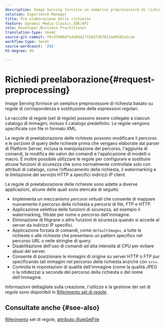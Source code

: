 ```yaml
---
description: Image Serving fornisce un semplice preprocessore di richiesta basato su regole di corrispondenza e sostituzione delle espressioni regolari.
solution: Experience Manager
title: Pre-elaborazione delle richieste
feature: Dynamic Media Classic,SDK/API
role: Developer,Business Practitioner
translation-type: tm+mt
source-git-commit: f6c97606d7a4209427316d7367013ad9585a5cae
workflow-type: tm+mt
source-wordcount: '292'
ht-degree: 0%

---
```



# Richiedi preelaborazione{#request-preprocessing}

Image Serving fornisce un semplice preprocessore di richiesta basato su regole di corrispondenza e sostituzione delle espressioni regolari.

Le raccolte di regole (set di regole) possono essere collegate a ciascun catalogo di immagini, incluso il catalogo predefinito. Le regole vengono specificate con file in formato XML.

Le regole di preelaborazione delle richieste possono modificare il percorso e le porzioni di query delle richieste prima che vengano elaborate dal parser di Platform Server, inclusa la manipolazione del percorso, l&#39;aggiunta di comandi, la modifica dei valori dei comandi e l&#39;applicazione di modelli o macro. È inoltre possibile utilizzare le regole per configurare e sostituire alcune funzioni di sicurezza che sono normalmente controllate solo con attributi di catalogo, come l’offuscamento della richiesta, il watermarking e la limitazione del servizio HTTP a specifici indirizzi IP client.

Le regole di preelaborazione delle richieste sono adatte a diverse applicazioni, alcune delle quali sono elencate di seguito:

* Implementa un meccanismo *percorsi virtuali* che consente di mappare nuovamente il percorso della richiesta a percorsi di file, FTP e HTTP.
* Applicazione selettiva delle funzioni di sicurezza, ad esempio il watermarking, filtrate per nome o percorso dell&#39;immagine.
* Eliminazione di filigrane o altre funzioni di sicurezza quando si accede al server da indirizzi IP specifici.
* Applicazione forzata di comandi, come `defaultImage=`, a tutte le richieste o alle richieste che presentano un pattern specifico nel percorso URL o nelle stringhe di query.
* Disabilitazione dell&#39;uso di comandi ad alta intensità di CPU per evitare abusi del server.
* Consente di posizionare le immagini di origine su server HTTP o FTP pur specificando tali immagini nel percorso della richiesta anziché con `src=`.
* Controlla le impostazioni di qualità dell&#39;immagine (come la qualità JPEG o la nitidezza) a seconda del percorso della richiesta o del nome dell&#39;immagine.

Informazioni dettagliate sulla creazione, l&#39;utilizzo e la gestione dei set di regole sono disponibili in [Riferimento set di regole](../../../../../is-api/image-catalog/image-serving-api-ref/c-image-catalog-reference/c-rule-set-reference/c-rule-set-reference.md#concept-3e5058cf3507470b82cac638df23ea8e).

## Consultate anche {#see-also}

[Riferimento](../../../../../is-api/image-catalog/image-serving-api-ref/c-image-catalog-reference/c-rule-set-reference/c-rule-set-reference.md#concept-3e5058cf3507470b82cac638df23ea8e) set di regole,  [attributo::RuleSetFile](../../../../../is-api/image-catalog/image-serving-api-ref/c-image-catalog-reference/c-overview/c-file-formats/r-rule-set-files.md#reference-3e54cb5f4d74411a84889fed056ac093)
